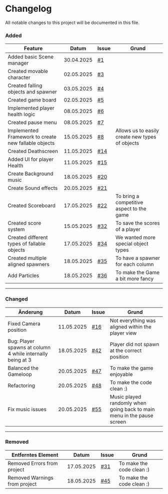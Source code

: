 # Changelog

All notable changes to this project will be documented in this file.

### Added
| Feature | Datum | Issue | Grund |
|--------|--------|--------|--------|
| Added basic Scene manager | 30.04.2025 | [#1](https://github.com/elloco02/GAE_Game_Jam_2/issues/1) |  |
| Created movable character | 02.05.2025 | [#3](https://github.com/elloco02/GAE_Game_Jam_2/issues/3) |  |
| Created falling objects and spawner | 03.05.2025 | [#4](https://github.com/elloco02/GAE_Game_Jam_2/issues/4) |  |
| Created game board | 02.05.2025 | [#5](https://github.com/elloco02/GAE_Game_Jam_2/issues/5) |  |
| Implemented player health logic | 08.05.2025 | [#6](https://github.com/elloco02/GAE_Game_Jam_2/issues/6) |  |
| Created pause menu | 08.05.2025 | [#7](https://github.com/elloco02/GAE_Game_Jam_2/issues/7) |  |
| Implemented Framework to create new fallable objects | 15.05.2025 | [#8](https://github.com/elloco02/GAE_Game_Jam_2/issues/8) | Allows us to easily create new types of objects |
| Created Deathscreen | 11.05.2025 | [#14](https://github.com/elloco02/GAE_Game_Jam_2/issues/14) |  |
| Added UI for player Health | 11.05.2025 | [#15](https://github.com/elloco02/GAE_Game_Jam_2/issues/15) |  |
| Create Background music | 18.05.2025 | [#20](https://github.com/elloco02/GAE_Game_Jam_2/issues/20) |  |
| Create Sound effects | 20.05.2025 | [#21](https://github.com/elloco02/GAE_Game_Jam_2/issues/21) |  |
| Created Scoreboard | 17.05.2025 | [#22](https://github.com/elloco02/GAE_Game_Jam_2/issues/22) | To bring a competitive aspect to the game |
| Created score system | 15.05.2025 | [#32](https://github.com/elloco02/GAE_Game_Jam_2/issues/32) | To save the scores of a player |
| Created different types of fallable objects | 17.05.2025 | [#34](https://github.com/elloco02/GAE_Game_Jam_2/issues/34) | We wanted more special object types |
| Created multiple aligned spawners | 18.05.2025 | [#35](https://github.com/elloco02/GAE_Game_Jam_2/issues/35) | To have a spawner for each column |
| Add Particles  | 18.05.2025 | [#36](https://github.com/elloco02/GAE_Game_Jam_2/issues/36) | To make the Game a bit more fancy |

---

### Changed

| Änderung | Datum | Issue | Grund |
|---------|--------|--------|--------|
| Fixed Camera position | 11.05.2025 | [#16](https://github.com/elloco02/GAE_Game_Jam_2/issues/16) | Not everything was aligned within the player view |
| Bug: Player spawns at column 4 while internally being at 3 | 18.05.2025 | [#42](https://github.com/elloco02/GAE_Game_Jam_2/issues/42) | Player did not spawn at the correct position |
| Balanced the Gameloop | 20.05.2025 | [#47](https://github.com/elloco02/GAE_Game_Jam_2/issues/47) | To make the game enjoyable |
| Refactoring | 20.05.2025 | [#48](https://github.com/elloco02/GAE_Game_Jam_2/issues/48) | To make the code clean :) |
| Fix music issues | 20.05.2025 | [#55](https://github.com/elloco02/GAE_Game_Jam_2/issues/55) | Music played randomly when going back to main menu in the pause screen |

---

### Removed

| Entferntes Element | Datum | Issue | Grund |
|--------------------|--------|--------|--------|
| Removed Errors from project | 17.05.2025 | [#31](https://github.com/elloco02/GAE_Game_Jam_2/issues/31) | To make the code clean :) |
| Removed Warnings from project | 18.05.2025 | [#45](https://github.com/elloco02/GAE_Game_Jam_2/issues/45) | To make the code clean :) |